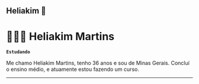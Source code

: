 
## Heliakim 👋
# 👩🏻‍💻 Heliakim Martins

**`Estudando`**

Me chamo Heliakim Martins, tenho 36 anos e sou de Minas Gerais.
Concluí o ensino médio, e atuamente estou fazendo um curso. 

---

<!--
**Heliakim-martins/heliakim-martins** is a ✨ _special_ ✨ repository because its `README.md` (this file) appears on your GitHub profile.

Here are some ideas to get you started:

- 🔭 I’m currently working on ...
- 🌱 I’m currently learning ...
- 👯 I’m looking to collaborate on ...
- 🤔 I’m looking for help with ...
- 💬 Ask me about ...
- 📫 How to reach me: ...
- 😄 Pronouns: ...
- ⚡ Fun fact: ...
-->
